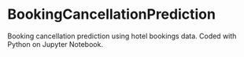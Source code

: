 # BookingCancellationPrediction
Booking cancellation prediction using hotel bookings data. Coded with Python on Jupyter Notebook.
